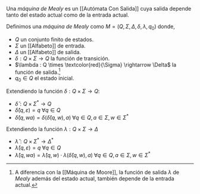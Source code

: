 Una *máquina de Mealy* es un [[Autómata Con Salida]] cuya salida depende tanto del estado actual como de la entrada actual.

Definimos una *máquina de Mealy* como $M=(Q, \Sigma, \Delta, \delta, \lambda, q_0)$ donde,
- $Q$ un conjunto finito de estados.
- $\Sigma$ un [[Alfabeto]] de entrada.
- $\Delta$ un [[Alfabeto]] de salida.
- $\delta : Q \times \Sigma \rightarrow Q$ la función de transición.
- $\lambda : Q \times \textcolor{red}{\Sigma} \rightarrow \Delta$ la función de salida.[^1]
- $q_0 \in Q$ el estado inicial.

Extendiendo la función $\delta : Q \times \Sigma \rightarrow Q$:
- $\hat{\delta}: Q \times \Sigma^{\ast} \rightarrow Q$
- $\hat{\delta}(q, \varepsilon) = q \; \forall q \in Q$
- $\hat{\delta}(q, wa) = \delta(\hat{\delta}(q, w), a) \; \forall q \in Q, a \in \Sigma, w \in \Sigma^{\ast}$

Extendiendo la función $\lambda : Q \times \Sigma \rightarrow \Delta$
- $\hat{\lambda} : Q \times \Sigma^{\ast} \rightarrow \Delta^{\ast}$
- $\hat{\lambda}(q, \varepsilon) = q \; \forall q \in Q$
- $\hat{\lambda}(q, wa) = \hat{\lambda}(q, w) \cdot \lambda(\hat{\delta}(q, w), a) \; \forall q \in Q, a \in \Sigma, w \in \Sigma^{\ast}$

[^1]: A diferencia con la [[Máquina de Moore]], la función de salida $\lambda$ de *Mealy* además del estado actual, también depende de la entrada actual. 
